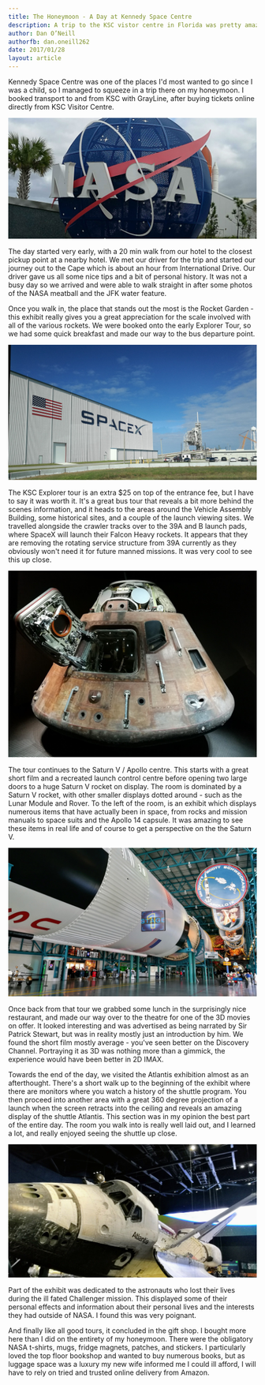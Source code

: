 ```yaml
---
title: The Honeymoon - A Day at Kennedy Space Centre
description: A trip to the KSC vistor centre in Florida was pretty amazing
author: Dan O’Neill
authorfb: dan.oneill262
date: 2017/01/28
layout: article
---
```


Kennedy Space Centre was one of the places I'd most wanted to go since I was a child, so I managed to squeeze in a trip there on my honeymoon. I booked transport to and from KSC with GrayLine, after buying tickets online directly from KSC Visitor Centre.

![NASA Meatball](images/Nasa_meatball_ksc.jpg)

The day started very early, with a 20 min walk from our hotel to the closest pickup point at a nearby hotel. We met our driver for the trip and started our journey out to the Cape which is about an hour from International Drive. Our driver gave us all some nice tips and a bit of personal history. It was not a busy day so we arrived and were able to walk straight in after some photos of the NASA meatball and the JFK water feature.

Once you walk in, the place that stands out the most is the Rocket Garden - this exhibit really gives you a great appreciation for the scale involved with all of the various rockets. We were booked onto the early Explorer Tour, so we had some quick breakfast and made our way to the bus departure point. 

![Space X](images/spacex_39a.jpg)

The KSC Explorer tour is an extra $25 on top of the entrance fee, but I have to say it was worth it. It's a great bus tour that reveals a bit more behind the scenes information, and it heads to the areas around the Vehicle Assembly Building, some historical sites, and a couple of the launch viewing sites. We travelled alongside the crawler tracks over to the 39A and B launch pads, where SpaceX will launch their Falcon Heavy rockets. It appears that they are removing the rotating service structure from 39A currently as they obviously won't need it for future manned missions. It was very cool to see this up close. 

![Space X](images/apollo14_capsule.jpg)

The tour continues to the Saturn V / Apollo centre. This starts with a great short film and a recreated launch control centre before opening two large doors to a huge Saturn V rocket on display. The room is dominated by a Saturn V rocket, with other smaller displays dotted around - such as the Lunar Module and Rover. To the left of the room, is an exhibit which displays numerous items that have actually been in space, from rocks and mission manuals to space suits and the Apollo 14 capsule. It was amazing to see these items in real life and of course to get a perspective on the the Saturn V. 

![Saturn V](images/saturnv.jpg)

Once back from that tour we grabbed some lunch in the surprisingly nice restaurant, and made our way over to the theatre for one of the 3D movies on offer. It looked interesting and was advertised as being narrated by Sir Patrick Stewart, but was in reality mostly just an introduction by him. We found the short film mostly average - you've seen better on the Discovery Channel. Portraying it as 3D was nothing more than a gimmick, the experience would have been better in 2D IMAX. 

Towards the end of the day, we visited the Atlantis exhibition almost as an afterthought. There's a short walk up to the beginning of the exhibit where there are monitors where you watch a history of the shuttle program. You then proceed into another area with a great 360 degree projection of a launch when the screen retracts into the ceiling and reveals an amazing display of the shuttle Atlantis. This section was in my opinion the best part of the entire day. The room you walk into is really well laid out, and I learned a lot, and really enjoyed seeing the shuttle up close. 

![Saturn V](images/shuttle_atlantis.jpg)

Part of the exhibit was dedicated to the astronauts who lost their lives during the ill fated Challenger mission. This displayed some of their personal effects and information about their personal lives and the interests they had outside of NASA. I found this was very poignant. 

And finally like all good tours, it concluded in the gift shop. I bought more here than I did on the entirety of my honeymoon. There were the obligatory NASA t-shirts, mugs, fridge magnets, patches, and stickers. I particularly loved the top floor bookshop and wanted to buy numerous books, but as luggage space was a luxury my new wife informed me I could ill afford, I will have to rely on tried and trusted online delivery from Amazon.